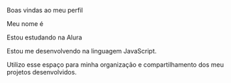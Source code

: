 Boas vindas ao meu perfil
  
Meu nome é <Tayna>

Estou estudando na Alura

Estou me desenvolvendo na linguagem JavaScript.

Utilizo esse espaço para minha organização e compartilhamento dos meu projetos desenvolvidos.
